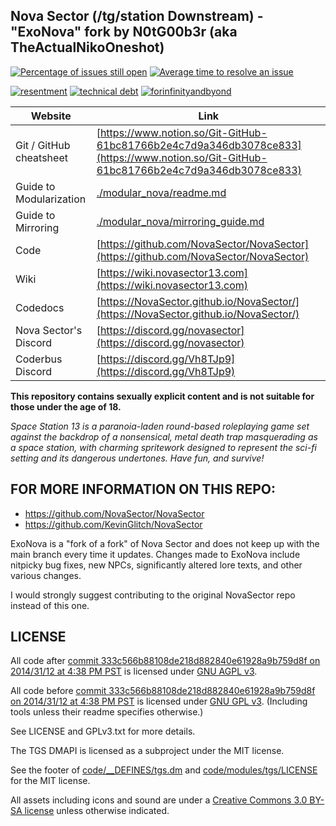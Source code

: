 ## Nova Sector (/tg/station Downstream) - "ExoNova" fork by N0tG00b3r (aka TheActualNikoOneshot)

[![Percentage of issues still open](http://isitmaintained.com/badge/open/N0tG00b3r/ExobytechNova.svg)](http://isitmaintained.com/project/N0tG00b3r/ExobytechNova "Percentage of issues still open")
[![Average time to resolve an issue](http://isitmaintained.com/badge/resolution/N0tG00b3r/ExobytechNova.svg)](http://isitmaintained.com/project/N0tG00b3r/ExobytechNova "Average time to resolve an issue")

[![resentment](.github/images/badges/built-with-resentment.svg)](.github/images/comics/131-bug-free.png) [![technical debt](.github/images/badges/contains-technical-debt.svg)](.github/images/comics/106-tech-debt-modified.png) [![forinfinityandbyond](.github/images/badges/made-in-byond.gif)](https://www.reddit.com/r/SS13/comments/5oplxp/what_is_the_main_problem_with_byond_as_an_engine/dclbu1a)

| Website                 | Link                                                                                                                                   |
| ----------------------- | -------------------------------------------------------------------------------------------------------------------------------------- |
| Git / GitHub cheatsheet | [https://www.notion.so/Git-GitHub-61bc81766b2e4c7d9a346db3078ce833](https://www.notion.so/Git-GitHub-61bc81766b2e4c7d9a346db3078ce833) |
| Guide to Modularization | [./modular_nova/readme.md](./modular_nova/readme.md)                                                                                   |
| Guide to Mirroring      | [./modular_nova/mirroring_guide.md](./modular_nova/mirroring_guide.md)                                                                 |
| Code                    | [https://github.com/NovaSector/NovaSector](https://github.com/NovaSector/NovaSector)                                                   |
| Wiki                    | [https://wiki.novasector13.com](https://wiki.novasector13.com)                                                                         |
| Codedocs                | [https://NovaSector.github.io/NovaSector/](https://NovaSector.github.io/NovaSector/)                                                   |
| Nova Sector's Discord   | [https://discord.gg/novasector](https://discord.gg/novasector)                                                                         |
| Coderbus Discord        | [https://discord.gg/Vh8TJp9](https://discord.gg/Vh8TJp9)                                                                               |

**This repository contains sexually explicit content and is not suitable for those under the age of 18.**

*Space Station 13 is a paranoia-laden round-based roleplaying game set against the backdrop of a nonsensical, metal death trap masquerading as a space station, with charming spritework designed to represent the sci-fi setting and its dangerous undertones. Have fun, and survive!*

## FOR MORE INFORMATION ON THIS REPO:

- https://github.com/NovaSector/NovaSector
- https://github.com/KevinGlitch/NovaSector

ExoNova is a "fork of a fork" of Nova Sector and does not keep up with the main branch every time it updates.
Changes made to ExoNova include nitpicky bug fixes, new NPCs, significantly altered lore texts, and other various changes.

I would strongly suggest contributing to the original NovaSector repo instead of this one.

## LICENSE

All code after [commit 333c566b88108de218d882840e61928a9b759d8f on 2014/31/12 at 4:38 PM PST](https://github.com/tgstation/tgstation/commit/333c566b88108de218d882840e61928a9b759d8f) is licensed under [GNU AGPL v3](https://www.gnu.org/licenses/agpl-3.0.html).

All code before [commit 333c566b88108de218d882840e61928a9b759d8f on 2014/31/12 at 4:38 PM PST](https://github.com/tgstation/tgstation/commit/333c566b88108de218d882840e61928a9b759d8f) is licensed under [GNU GPL v3](https://www.gnu.org/licenses/gpl-3.0.html).
(Including tools unless their readme specifies otherwise.)

See LICENSE and GPLv3.txt for more details.

The TGS DMAPI is licensed as a subproject under the MIT license.

See the footer of [code/\_\_DEFINES/tgs.dm](./code/__DEFINES/tgs.dm) and [code/modules/tgs/LICENSE](./code/modules/tgs/LICENSE) for the MIT license.

All assets including icons and sound are under a [Creative Commons 3.0 BY-SA license](https://creativecommons.org/licenses/by-sa/3.0/) unless otherwise indicated.
